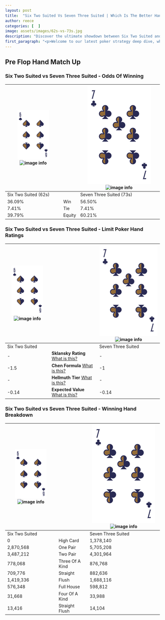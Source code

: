 ```yaml
---
layout: post
title:  "Six Two Suited Vs Seven Three Suited | Which Is The Better Hand In Poker? A Complete Guide"
author: reece
categories: [  ]
image: assets/images/62s-vs-73s.jpg
description: "Discover the ultimate showdown between Six Two Suited and Seven Three Suited in poker! Uncover the odds, strategies, and scenarios where one hand triumphs over the other. Get ready to up your poker game with this thrilling analysis."
first_paragraph: "<p>Welcome to our latest poker strategy deep dive, where we're pitting two distinct hands against each other in a high-stakes showdown: Six Two Suited vs Seven Three Suited.</p><p>In the dynamic world of poker, every decision counts, and knowing which hand holds the upper hand is key to your success at the table.</p><p>In this article, we'll dissect these two hands, explore the scenarios where one dominates the other, and equip you with the knowledge to make strategic choices that can tip the odds in your favor.</p><p>Get ready to unravel the intriguing dynamics of these poker hands and elevate your game to new heights.</p>"
---
```




[comment]: # (sp0)

## Pre Flop Hand Match Up

<div class="table hand-ratings" markdown="1"> 



### Six Two Suited vs Seven Three Suited - Odds Of Winning


    
| ![image info](assets/images/hand1/6.png) ![image info](assets/images/hand1/2s.png) |  | ![image info](assets/images/hand2/7.png) ![image info](assets/images/hand2/3s.png) |
| -------- | -------- | -------- |
| Six Two Suited (62s) |  | Seven Three Suited (73s) |
| 36.09% | Win | 56.50% |
| 7.41% | Tie | 7.41% |
| 39.79% | Equity | 60.21% |




[comment]: # (sp1)



### Six Two Suited vs Seven Three Suited - Limit Poker Hand Ratings


    
| ![image info](assets/images/hand1/6.png) ![image info](assets/images/hand1/2s.png) |  | ![image info](assets/images/hand2/7.png) ![image info](assets/images/hand2/3s.png) |
| -------- | -------- | -------- |
| Six Two Suited |  | Seven Three Suited |
| - | **Sklansky Rating** [What is this?](/sklansky-rating-explained) | - |
| -1.5 | **Chen Formula** [What is this?](/chen-formula-explained) | -1 |
| - | **Hellmuth Tier** [What is this?](/Hellmuth-tier-explained) | - |
| -0.14 | **Expected Value** [What is this?](/expected-value-explained) | -0.14 |




[comment]: # (sp2)



### Six Two Suited vs Seven Three Suited - Winning Hand Breakdown


    
| ![image info](assets/images/hand1/6.png) ![image info](assets/images/hand1/2s.png) |  | ![image info](assets/images/hand2/7.png) ![image info](assets/images/hand2/3s.png) |
| -------- | -------- | -------- |
| Six Two Suited |  | Seven Three Suited |
| 0 | High Card | 1,378,140 |
| 2,870,568 | One Pair | 5,705,208 |
| 3,487,212 | Two Pair | 4,301,964 |
| 778,068 | Three Of A Kind | 876,768 |
| 709,776 | Straight | 882,636 |
| 1,419,336 | Flush | 1,688,116 |
| 576,348 | Full House | 598,812 |
| 31,668 | Four Of A Kind | 33,988 |
| 13,416 | Straight Flush | 14,104 |




[comment]: # (sp3)



</div>

[comment]: # (sp4)



[comment]: # (sp5)

